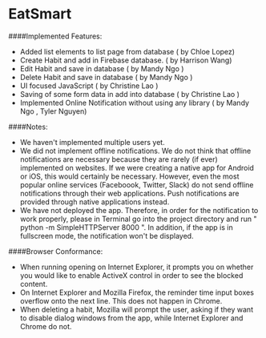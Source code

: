 # EatSmart
####Implemented Features:
- Added list elements to list page from database ( by Chloe Lopez)
- Create Habit and add in Firebase database. ( by Harrison Wang)
- Edit Habit and save in database ( by Mandy Ngo )
- Delete Habit and save in database ( by Mandy Ngo )
- UI focused JavaScript ( by Christine Lao )
- Saving of some form data in add into database ( by Christine Lao )
- Implemented Online Notification without using any library ( by Mandy Ngo , Tyler Nguyen)

####Notes:
- We haven't implemented multiple users yet.
- We did not implement offline notifications. We do not think that offline notifications are necessary because they are rarely (if ever) implemented on websites. If we were creating a native app for Android or iOS, this would certainly be necessary. However, even the most popular online services (Faceboook, Twitter, Slack) do not send offline notifications through their web applications. Push notifications are provided through native applications instead.
- We have not deployed the app. Therefore, in order for the notification to work properly, please in Terminal go into the project directory and run " python -m SimpleHTTPServer 8000 ". In addition, if the app is in fullscreen mode, the notification won't be displayed.

####Browser Conformance: 
- When running opening on Internet Explorer, it prompts you on whether you would like to enable ActiveX control in order to see the blocked content. 
- On Internet Explorer and Mozilla Firefox, the reminder time input boxes overflow onto the next line. This does not happen in Chrome. 
- When deleting a habit, Mozilla will prompt the user, asking if they want to disable dialog windows from the app, while Internet Explorer and Chrome do not. 